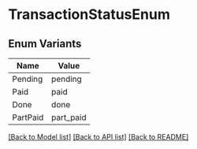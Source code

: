 # TransactionStatusEnum

## Enum Variants

| Name | Value |
|---- | -----|
| Pending | pending |
| Paid | paid |
| Done | done |
| PartPaid | part_paid |


[[Back to Model list]](../README.md#documentation-for-models) [[Back to API list]](../README.md#documentation-for-api-endpoints) [[Back to README]](../README.md)


